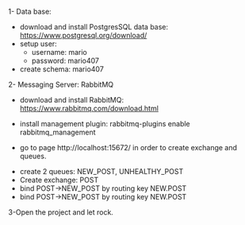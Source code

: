 1- Data base:
 - download and install PostgresSQL data base: https://www.postgresql.org/download/
 - setup user:
    + username: mario
    + password: mario407
 - create schema: mario407
 
 2- Messaging Server: RabbitMQ 
 - download and install RabbitMQ: https://www.rabbitmq.com/download.html
 - install management plugin: rabbitmq-plugins enable rabbitmq_management
 
 - go to page http://localhost:15672/ in order to create exchange and queues.
  + create 2 queues: NEW_POST, UNHEALTHY_POST
  + Create exchange: POST
  + bind POST->NEW_POST by routing key NEW.POST 
  + bind POST->NEW_POST by routing key NEW.POST
  
 3-Open the project and let rock.
 
  
  